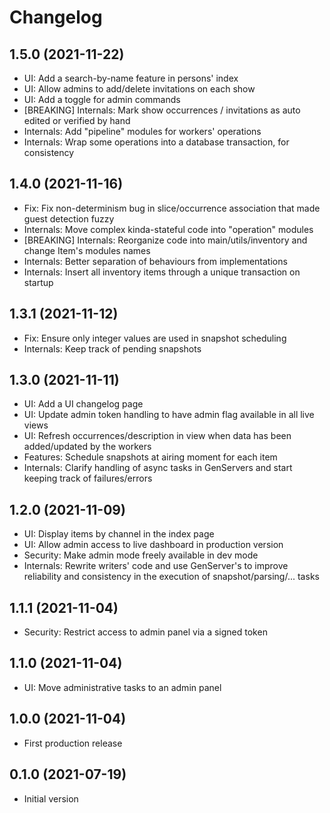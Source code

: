 # Changelog

## 1.5.0 (2021-11-22)

* UI: Add a search-by-name feature in persons' index
* UI: Allow admins to add/delete invitations on each show
* UI: Add a toggle for admin commands
* [BREAKING] Internals: Mark show occurrences / invitations as auto edited or verified by hand
* Internals: Add "pipeline" modules for workers'  operations
* Internals: Wrap some operations into a database transaction, for consistency

## 1.4.0 (2021-11-16)

* Fix: Fix non-determinism bug in slice/occurrence association that made guest detection fuzzy
* Internals: Move complex kinda-stateful code into "operation" modules
* [BREAKING] Internals: Reorganize code into main/utils/inventory and change Item's modules
names
* Internals: Better separation of behaviours from implementations
* Internals: Insert all inventory items through a unique transaction on startup

## 1.3.1 (2021-11-12)

* Fix: Ensure only integer values are used in snapshot scheduling
* Internals: Keep track of pending snapshots

## 1.3.0 (2021-11-11)

* UI: Add a UI changelog page
* UI: Update admin token handling to have admin flag available in all live views
* UI: Refresh occurrences/description in view when data has been added/updated by the workers
* Features: Schedule snapshots at airing moment for each item
* Internals: Clarify handling of async tasks in GenServers and start keeping track of
failures/errors

## 1.2.0 (2021-11-09)

* UI: Display items by channel in the index page
* UI: Allow admin access to live dashboard in production version
* Security: Make admin mode freely available in dev mode
* Internals: Rewrite writers' code and use GenServer's to improve reliability
and consistency in the execution of snapshot/parsing/... tasks

## 1.1.1 (2021-11-04)

* Security: Restrict access to admin panel via a signed token

## 1.1.0 (2021-11-04)

* UI: Move administrative tasks to an admin panel

## 1.0.0 (2021-11-04)

* First production release

## 0.1.0 (2021-07-19)

* Initial version
